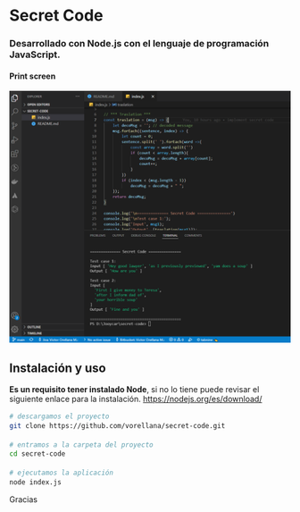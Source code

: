 # Secret Code
### Desarrollado con **Node.js** con el lenguaje de programación **JavaScript**.
#### Print screen
  ![alt text](https://github.com/vorellana/secret-code/blob/main/image1.png?raw=true)
## Instalación y uso
**Es un requisito tener instalado Node**, si no lo tiene puede revisar el siguiente enlace para la instalación.
https://nodejs.org/es/download/
```sh
# descargamos el proyecto
git clone https://github.com/vorellana/secret-code.git

# entramos a la carpeta del proyecto
cd secret-code

# ejecutamos la aplicación
node index.js
```
Gracias